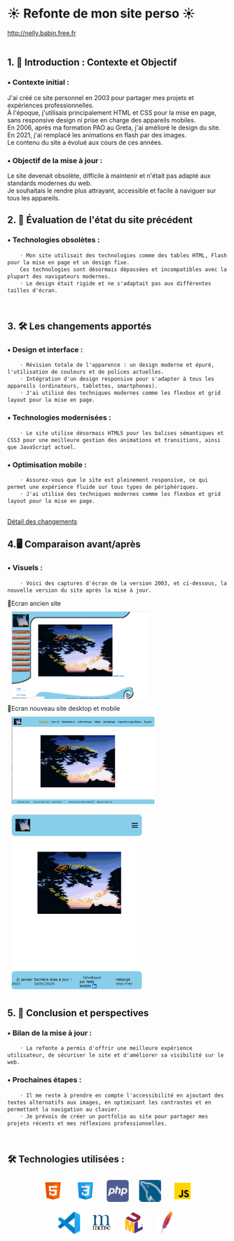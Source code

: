 # <h1>☀️ Refonte de mon site perso ☀️</h1>
<a href="http://nelly.babin.free.fr" target="_blank" title="Mon site perso">http://nelly.babin.free.fr </a>  
<br/>

## 1. 🚀 Introduction : Contexte et Objectif

###    • Contexte initial : 
J'ai créé ce site personnel en 2003 pour partager mes projets et expériences professionnelles.<br />
À l'époque, j'utilisais principalement HTML et CSS pour la mise en page, sans responsive design ni prise en charge des appareils mobiles.<br />
En 2006, après ma formation PAO au Greta, j'ai amélioré le design du site. <br />
En 2021, j'ai remplacé les animations en flash par des images.<br />
Le contenu du site a évolué aux cours de ces années.
###    • Objectif de la mise à jour : 
Le site devenait obsolète, difficile à maintenir et n'était pas adapté aux standards modernes du web.<br /> 
Je souhaitais le rendre plus attrayant, accessible et facile à naviguer sur tous les appareils.
<br />

## 2. 🔭 Évaluation de l'état du site précédent
###    • Technologies obsolètes :
        ◦ Mon site utilisait des technologies comme des tables HTML, Flash pour la mise en page et un design fixe. 
        Ces technologies sont désormais dépassées et incompatibles avec la plupart des navigateurs modernes.
        ◦ Le design était rigide et ne s'adaptait pas aux différentes tailles d'écran.
<br />

## 3. 🛠️ Les changements apportés
###    • Design et interface :
        ◦ Révision totale de l'apparence : un design moderne et épuré, l'utilisation de couleurs et de polices actuelles.
        ◦ Intégration d'un design responsive pour s'adapter à tous les appareils (ordinateurs, tablettes, smartphones).
        ◦ J'ai utilisé des techniques modernes comme les flexbox et grid layout pour la mise en page.
###    • Technologies modernisées :
        ◦ Le site utilise désormais HTML5 pour les balises sémantiques et CSS3 pour une meilleure gestion des animations et transitions, ainsi que JavaScript actuel.
###    • Optimisation mobile :
        ◦ Assurez-vous que le site est pleinement responsive, ce qui permet une expérience fluide sur tous types de périphériques.
        ◦ J'ai utilisé des techniques modernes comme les flexbox et grid layout pour la mise en page.
<br />
<a href="https://github.com/nelbab/refonte-site-perso/blob/main/changements.md" target="_blank" title="détail des changements">Détail des changements </a>  <br/>

## 4.🖥️ Comparaison avant/après
###    • Visuels :
        ◦ Voici des captures d'écran de la version 2003, et ci-dessous, la nouvelle version du site après la mise à jour.
🎴Ecran ancien site<br />
<img style="margin: 10px" src="images/ancien-site.png" alt="ancien site" title="ancien site" height="200px" />
<br />
🎴Ecran nouveau site desktop et mobile<br />
<img style="margin: 10px" src="images/nouveau-site-desktop.png" alt="nouveau site desktop" title="nouveau site desktop" height="200px" />
<img style="margin: 10px" src="images/nouveau-site-mobile.png" alt="nouveau site modile" title="nouveau site mobile" height="400px" />
 <br />

## 5. 🎯 Conclusion et perspectives
###    • Bilan de la mise à jour :
        ◦ La refonte a permis d'offrir une meilleure expérience utilisateur, de sécuriser le site et d'améliorer sa visibilité sur le web.
###    • Prochaines étapes :
        ◦ Il me reste à prendre en compte l'accessibilité en ajoutant des textes alternatifs aux images, en optimisant les contrastes et en permettant la navigation au clavier.
        ◦ Je prévois de créer un portfolio au site pour partager mes projets récents et mes réflexions professionnelles.

<br />

## <h2> 🛠️ Technologies utilisées : </h2>
<div align="center">
<a href="https://en.wikipedia.org/wiki/HTML5" target="_blank"><img style="margin: 10px" src="images/html5.png" alt="HTML5" title="HTML5" height="50" /></a> 
<a href="https://www.w3schools.com/css/" target="_blank"><img style="margin: 10px" src="images/css3.png" alt="CSS3" title="CSS3" height="50" /></a>  
<a href="https://www.php.net/" target="_blank"><img style="margin: 10px" src="images/php.png" alt="PHP" title="PHP" height="50" /></a>  
<a href="https://www.mysql.com/" target="_blank"><img style="margin: 10px" src="images/mysql.png" alt="MySQL" title="MySQL" height="50" /></a>  
<a href="https://www.javascript.com/" target="_blank"><img style="margin: 10px" src="images/js.png" alt="JavaScript" title="JavaScript" height="50" /></a>  
<br />
<a href="https://code.visualstudio.com/" target="_blank"><img style="margin: 10px" src="images/visualStudiocode.png" alt="Visual Studio Code" title="Visual Studio Code" height="50" /></a>
<a href="https://fr.wikipedia.org/wiki/Merise_(informatique)" target="_blank" title="Merise"><img style="margin: 10px" src="images/merise.png" alt="Merise" title="Merise" height="50" /></a>
<a href="https://www.uml.org/what-is-uml.htm" target="_blank"><img style="margin: 10px" src="images/UML.png" alt="UML" title="UML" height="50" /></a>
<a href="https://httpd.apache.org" target="_blank"><img style="margin: 10px" src="images/apache.png" alt="Apache" title="Apache" height="50" /></a>   
</div>

<br />
 
